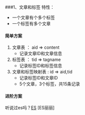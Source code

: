 ###1、文章和标签
特性：
* 一个文章有个多个标签
* 一个标签有多个文章

#### 简单方案
1. 文章表    ： aid => content
    * 记录文章ID和文章信息
2. 标签表    ： tid => tagname
    * 记录标签ID和标签信息
3. 文章和标签映射表   : id => aid,tid
    * 记录标签ID和文章ID
    * 5个文章，3个标签，共15条记录

#### 进阶方案
听说过es吗？[ES](https://www.elastic.co/guide/cn/elasticsearch/guide/current/foreword_id.html)
[ES丽丽]